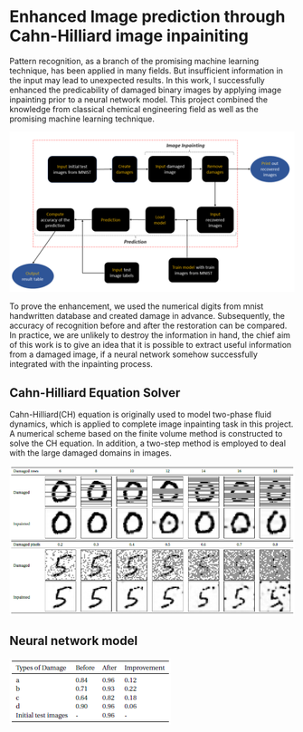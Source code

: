 # Enhanced Image prediction through Cahn-Hilliard image inpainiting
Pattern recognition, as a branch of the promising machine learning technique, has been applied in many fields. But insufficient information in the input may lead to unexpected results. In this work, I successfully enhanced the predicability of damaged binary images by applying image inpainting prior to a neural network model. This project combined the knowledge from classical chemical engineering field as well as the promising machine learning technique.

![image](https://github.com/fuyueliang/Enhanced-Image-prediction-through-Cahn-Hilliard-image-inpainiting-/blob/master/images_pdf/flow_chart.png)

To prove the enhancement, we used the numerical digits from mnist handwritten database and created damage in advance. Subsequently, the accuracy of recognition before and after the restoration can be compared. In practice, we are unlikely to destroy the information in hand, the chief aim of this work is to give an idea that it is possible to extract useful information from a damaged image, if a neural network somehow successfully integrated with the inpainting process.   

## Cahn-Hilliard Equation Solver
Cahn-Hilliard(CH) equation is originally used to model two-phase fluid dynamics, which is applied to complete image inpainting task in this project. A numerical scheme based on the finite volume method is constructed to solve the CH equation. In addition, a two-step method is employed to deal with the large damaged domains in images.

![image](https://github.com/fuyueliang/Enhanced-Image-prediction-through-Cahn-Hilliard-image-inpainiting-/blob/master/images_pdf/example_inpainting.PNG)

## Neural network model


![image](https://github.com/fuyueliang/Enhanced-Image-prediction-through-Cahn-Hilliard-image-inpainiting-/blob/master/images_pdf/accuracy_table.PNG)
